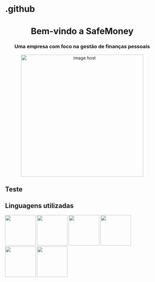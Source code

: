 # .github<h1 align="center">Bem-vindo a SafeMoney</h1>

<h3 align="center">Uma empresa com foco na gestão de finanças pessoais</h3>

<div align="center">

<a href="https://imgbox.com/DXUNZKA8" target="_blank"><img src="https://images2.imgbox.com/4b/79/DXUNZKA8_o.png" alt="image host" style="width: 400px;"/></a>

</div>

<h2>Teste</h2>

<h2>Linguagens utilizadas</h2>
<div style="display: inline_block">
  
<img src="https://cdn.jsdelivr.net/gh/devicons/devicon/icons/html5/html5-original.svg" width="100" height="100" />
<img src="https://cdn.jsdelivr.net/gh/devicons/devicon/icons/css3/css3-original.svg" width="100" height="100" />
<img src="https://cdn.jsdelivr.net/gh/devicons/devicon/icons/javascript/javascript-original.svg" width="100" height="100" />
<img src="https://cdn.jsdelivr.net/gh/devicons/devicon/icons/react/react-original.svg" width="100" height="100" />
<img src="https://cdn.jsdelivr.net/gh/devicons/devicon/icons/java/java-original-wordmark.svg" width="100" height="100" />
<img src="https://cdn.jsdelivr.net/gh/devicons/devicon/icons/spring/spring-original.svg" width="100" height="100" />

</div>  
